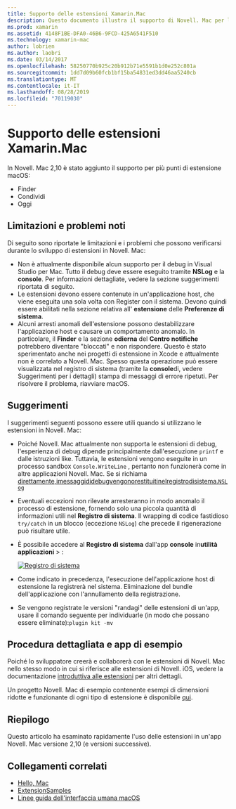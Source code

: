 ```yaml
---
title: Supporto delle estensioni Xamarin.Mac
description: Questo documento illustra il supporto di Novell. Mac per le estensioni Finder, share e Today. Esamina le limitazioni e i problemi noti, i collegamenti a una procedura dettagliata e l'app di esempio e fornisce suggerimenti per l'uso delle estensioni.
ms.prod: xamarin
ms.assetid: 4148F1BE-DFA0-46B6-9FCD-425A6541F510
ms.technology: xamarin-mac
author: lobrien
ms.author: laobri
ms.date: 03/14/2017
ms.openlocfilehash: 58250770b925c20b912b71e5591b1d0e252c801a
ms.sourcegitcommit: 1dd7d09b60fcb1bf15ba54831ed3dd46aa5240cb
ms.translationtype: MT
ms.contentlocale: it-IT
ms.lasthandoff: 08/28/2019
ms.locfileid: "70119030"
---
```

# <a name="xamarinmac-extension-support"></a>Supporto delle estensioni Xamarin.Mac

In Novell. Mac 2,10 è stato aggiunto il supporto per più punti di estensione macOS:

- Finder
- Condividi
- Oggi

<a name="Limitations-and-Known-Issues" />

## <a name="limitations-and-known-issues"></a>Limitazioni e problemi noti

Di seguito sono riportate le limitazioni e i problemi che possono verificarsi durante lo sviluppo di estensioni in Novell. Mac:

- Non è attualmente disponibile alcun supporto per il debug in Visual Studio per Mac. Tutto il debug deve essere eseguito tramite **NSLog** e la **console**. Per informazioni dettagliate, vedere la sezione suggerimenti riportata di seguito.
- Le estensioni devono essere contenute in un'applicazione host, che viene eseguita una sola volta con Register con il sistema. Devono quindi essere abilitati nella sezione relativa all' **estensione** delle **Preferenze di sistema**. 
- Alcuni arresti anomali dell'estensione possono destabilizzare l'applicazione host e causare un comportamento anomalo. In particolare, il **Finder** e la sezione **odierna** del **Centro notifiche** potrebbero diventare "bloccati" e non rispondere. Questo è stato sperimentato anche nei progetti di estensione in Xcode e attualmente non è correlato a Novell. Mac. Spesso questa operazione può essere visualizzata nel registro di sistema (tramite la **console**di, vedere Suggerimenti per i dettagli) stampa di messaggi di errore ripetuti. Per risolvere il problema, riavviare macOS.

<a name="Tips" />

## <a name="tips"></a>Suggerimenti

I suggerimenti seguenti possono essere utili quando si utilizzano le estensioni in Novell. Mac:

- Poiché Novell. Mac attualmente non supporta le estensioni di debug, l'esperienza di debug dipende principalmente dall'esecuzione `printf` e dalle istruzioni like. Tuttavia, le estensioni vengono eseguite in un processo sandbox `Console.WriteLine` , pertanto non funzionerà come in altre applicazioni Novell. Mac. Se si richiama [ direttamente,imessaggididebugvengonorestituitinelregistrodisistema.`NSLog` ](https://gist.github.com/chamons/e2e409013a449cfbe1f2fbe5547f6554)
- Eventuali eccezioni non rilevate arresteranno in modo anomalo il processo di estensione, fornendo solo una piccola quantità di informazioni utili nel **Registro di sistema**. Il wrapping di codice fastidioso `try/catch` in un blocco (eccezione `NSLog`) che precede il rigenerazione può risultare utile.
- È possibile accedere al **Registro di sistema** dall'app **console** in**utilità** **applicazioni** > :

    [![](extensions-images/extension02.png "Registro di sistema")](extensions-images/extension02.png#lightbox)
- Come indicato in precedenza, l'esecuzione dell'applicazione host di estensione la registrerà nel sistema. Eliminazione del bundle dell'applicazione con l'annullamento della registrazione. 
- Se vengono registrate le versioni "randagi" delle estensioni di un'app, usare il comando seguente per individuarle (in modo che possano essere eliminate):`plugin kit -mv`


<a name="Walkthrough-and-Sample-App" />

## <a name="walkthrough-and-sample-app"></a>Procedura dettagliata e app di esempio

Poiché lo sviluppatore creerà e collaborerà con le estensioni di Novell. Mac nello stesso modo in cui si riferisce alle estensioni di Novell. iOS, vedere la documentazione [introduttiva alle estensioni](~/ios/platform/extensions.md) per altri dettagli.

Un progetto Novell. Mac di esempio contenente esempi di dimensioni ridotte e funzionante di ogni tipo di estensione è disponibile [qui](https://docs.microsoft.com/samples/xamarin/mac-samples/extensionsamples).

<a name="Summary" />

## <a name="summary"></a>Riepilogo

Questo articolo ha esaminato rapidamente l'uso delle estensioni in un'app Novell. Mac versione 2,10 (e versioni successive).

## <a name="related-links"></a>Collegamenti correlati

- [Hello, Mac](~/mac/get-started/hello-mac.md)
- [ExtensionSamples](https://docs.microsoft.com/samples/xamarin/mac-samples/extensionsamples)
- [Linee guida dell'interfaccia umana macOS](https://developer.apple.com/design/human-interface-guidelines/macos/overview/themes/)
